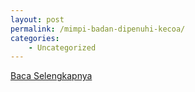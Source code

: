```yaml
---
layout: post
permalink: /mimpi-badan-dipenuhi-kecoa/
categories:
    - Uncategorized
---
```


[Baca Selengkapnya](/06)